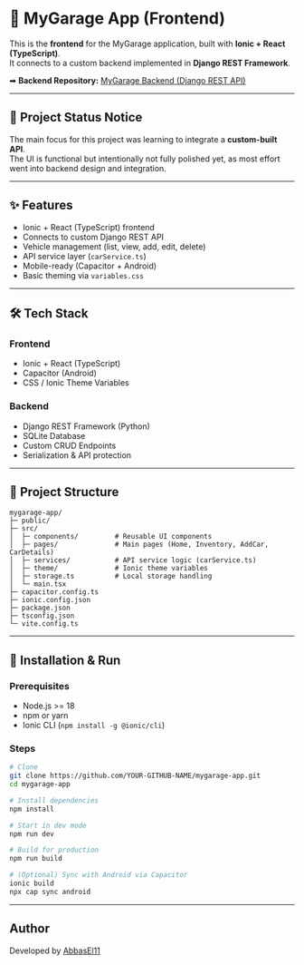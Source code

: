 # 🚗 MyGarage App (Frontend)

This is the **frontend** for the MyGarage application, built with **Ionic + React (TypeScript)**.  
It connects to a custom backend implemented in **Django REST Framework**.

➡ **Backend Repository:** [MyGarage Backend (Django REST API)](https://github.com/AbbasEl11/mygarage-backend)

---

## 📌 Project Status Notice

The main focus for this project was learning to integrate a **custom-built API**.  
The UI is functional but intentionally not fully polished yet, as most effort went into backend design and integration.

---

## ✨ Features

- Ionic + React (TypeScript) frontend
- Connects to custom Django REST API
- Vehicle management (list, view, add, edit, delete)
- API service layer (`carService.ts`)
- Mobile-ready (Capacitor + Android)
- Basic theming via `variables.css`

---

## 🛠️ Tech Stack

### Frontend
- Ionic + React (TypeScript)
- Capacitor (Android)
- CSS / Ionic Theme Variables


### Backend
- Django REST Framework (Python)
- SQLite Database
- Custom CRUD Endpoints
- Serialization & API protection


---

## 📂 Project Structure

```
mygarage-app/
├─ public/
├─ src/
│  ├─ components/         # Reusable UI components
│  ├─ pages/              # Main pages (Home, Inventory, AddCar, CarDetails)
│  ├─ services/           # API service logic (carService.ts)
│  ├─ theme/              # Ionic theme variables
│  ├─ storage.ts          # Local storage handling
│  └─ main.tsx
├─ capacitor.config.ts
├─ ionic.config.json
├─ package.json
├─ tsconfig.json
└─ vite.config.ts

```

---

## 🚀 Installation & Run

### Prerequisites
- Node.js >= 18
- npm or yarn
- Ionic CLI (`npm install -g @ionic/cli`)

### Steps
```bash
# Clone
git clone https://github.com/YOUR-GITHUB-NAME/mygarage-app.git
cd mygarage-app

# Install dependencies
npm install

# Start in dev mode
npm run dev

# Build for production
npm run build

# (Optional) Sync with Android via Capacitor
ionic build
npx cap sync android
```

---

## Author
Developed by [AbbasEl11](https://https://github.com/AbbasEl11)
